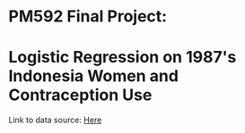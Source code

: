 # PM592 Final Project: 
# Logistic Regression on 1987's Indonesia Women and Contraception Use
Link to data source: [Here](https://archive.ics.uci.edu/ml/datasets/Contraceptive+Method+Choice)
